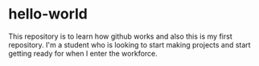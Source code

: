 # hello-world
This repository is to learn how github works and also this is my first repository.
I'm a student who is looking to start making projects and start getting ready for when I enter the workforce.
